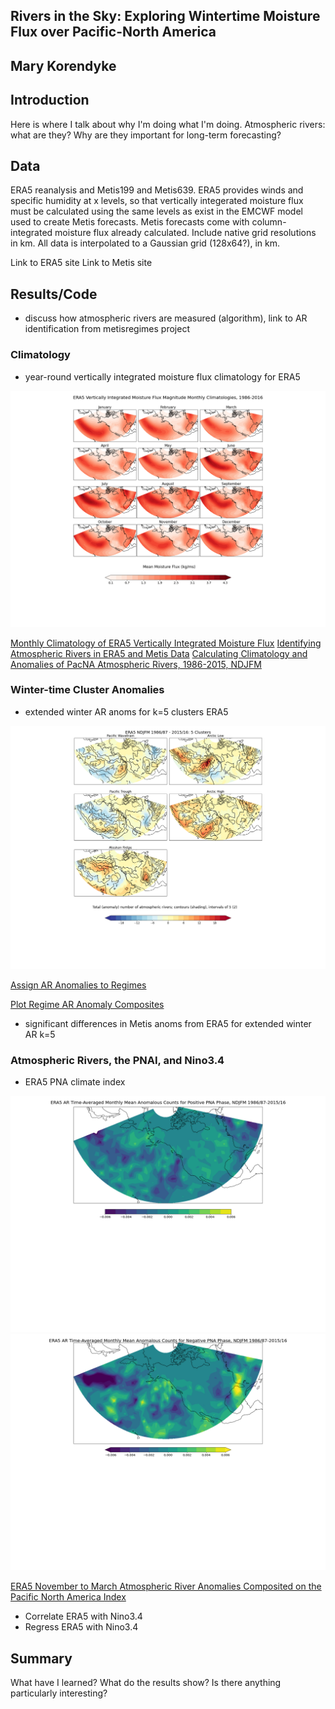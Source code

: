 ## Rivers in the Sky: Exploring Wintertime Moisture Flux over Pacific-North America

## Mary Korendyke

## Introduction

Here is where I talk about why I'm doing what I'm doing. Atmospheric rivers: what are they? Why are they important for long-term forecasting?


## Data

ERA5 reanalysis and Metis199 and Metis639. ERA5 provides winds and specific humidity at x levels, so that vertically integerated moisture flux must be calculated using the same levels as exist in the EMCWF model used to create Metis forecasts. Metis forecasts come with column-integrated moisture flux already calculated. Include native grid resolutions in km. All data is interpolated to a Gaussian grid (128x64?), in km.

Link to ERA5 site
Link to Metis site

## Results/Code
- discuss how atmospheric rivers are measured (algorithm), link to AR identification from metisregimes project

### Climatology
- year-round vertically integrated moisture flux climatology for ERA5

![](vqvi.climo.1986-2016.png)

[Monthly Climatology of ERA5 Vertically Integrated Moisture Flux](https://github.com/mkorendyke/CLIM680/blob/master/hw2.ipynb)
[Identifying Atmospheric Rivers in ERA5 and Metis Data](https://github.com/mkorendyke/CLIM680/blob/master/AR_notrack_2.ipynb)
[Calculating Climatology and Anomalies of PacNA Atmospheric Rivers, 1986-2015, NDJFM](https://github.com/mkorendyke/CLIM680/blob/master/AR_notrack_3.calcanoms.ipynb)

### Winter-time Cluster Anomalies
- extended winter AR anoms for k=5 clusters ERA5

![](era5.AR.10%.PNA.NDJFM.k5.composite.png)

[Assign AR Anomalies to Regimes](https://github.com/mkorendyke/CLIM680/blob/master/AR_notrack_4.assign_clusters.ipynb)

[Plot Regime AR Anomaly Composites](https://github.com/mkorendyke/CLIM680/blob/master/AR_notrack_5.plot_composites.ipynb)

- significant differences in Metis anoms from ERA5 for extended winter AR k=5

### Atmospheric Rivers, the PNAI, and Nino3.4
- ERA5 PNA climate index

![](era5.AR.10%.PNA.NDJFM.PNA_positive.png)
![](era5.AR.10%.PNA.NDJFM.PNA_negative.png)


[ERA5 November to March Atmospheric River Anomalies Composited on the Pacific North America Index](https://github.com/mkorendyke/CLIM680/blob/master/hw3.ipynb)

- Correlate ERA5 with Nino3.4
- Regress ERA5 with Nino3.4

## Summary
What have I learned? What do the results show? Is there anything particularly interesting?
